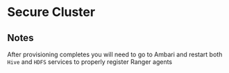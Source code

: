 # Secure Cluster

## Notes

After provisioning completes you will need to go to Ambari and restart both `Hive` and `HDFS` services to properly register Ranger agents